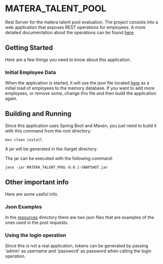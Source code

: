 # MATERA_TALENT_POOL
Rest Server for the matera talent pool evaluation.
The project consists into a web application that exposes REST operations for employees.
A more detailed documentation about the operations can be found [here](https://app.swaggerhub.com/apis-docs/leandro-schmidt/MATERA_TALENT_POOL/1.0.0)

## Getting Started
Here are a few things you need to know about this application.

### Initial Employee Data
When the application is started, it will use the json file located [here](https://github.com/leandro-schmidt/MATERA_TALENT_POOL/blob/master/src/main/resources/employees.json) as a initial load of employees to the memory database. 
If you want to add more employees, or remove some, change this file and then build the application again.

## Building and Running
Since this application uses Spring Boot and Maven, you just need to build it with this command from the root directory:
```
mvn clean install
```
A jar will be generated in the /target directory.

The jar can be executed with the following command:
```
java -jar MATERA_TALENT_POOL-0.0.1-SNAPSHOT.jar
```

## Other important info
Here are some useful info.

### Json Examples
In the [resources](https://github.com/leandro-schmidt/MATERA_TALENT_POOL/blob/master/src/main/resources) directory there are two json files that are examples of the ones used in the post requests.

### Using the login operation
Since this is not a real application, tokens can be generated by passing 'admin' as username and 'password' as password when calling the login operation.


